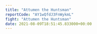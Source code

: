 ```yaml
---
title: "Attumen the Huntsman"
reportCode: "AY1wQfdJ3FnWykmL"
fight: "Attumen the Huntsman"
date: 2021-08-09T18:51:45.833000+00:00
---
```


